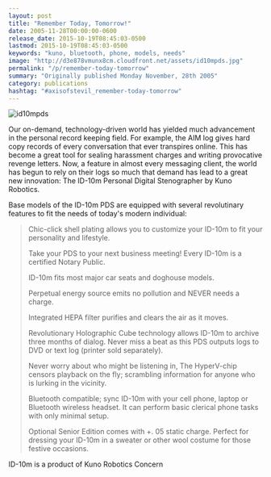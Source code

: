 ```yaml
---
layout: post
title: "Remember Today, Tomorrow!"
date: 2005-11-28T00:00:00-0600
release_date: 2015-10-19T08:45:03-0500
lastmod: 2015-10-19T08:45:03-0500
keywords: "kuno, bluetooth, phone, models, needs"
image: "http://d3e878vmunx8cm.cloudfront.net/assets/id10mpds.jpg"
permalink: "/p/remember-today-tomorrow"
summary: "Originally published Monday November, 28th 2005"
category: publications
hashtag: "#axisofstevil_remember-today-tomorrow"
---
```


[id_1]: http://d3e878vmunx8cm.cloudfront.net/assets/id10mpds.jpg "id10mpds"
![id10mpds][id_1]

Our on-demand, technology-driven world has yielded much advancement in the personal record keeping field. For example, the AIM log gives hard copy records of every conversation that ever transpires online. This has become a great tool for sealing harassment charges and writing provocative revenge letters. Now, a feature in almost every messaging client, the world has begun to rely on their logs so much that demand has lead to a great new innovation: The ID-10m Personal Digital Stenographer by Kuno Robotics.

Base models of the ID-10m PDS are equipped with several revolutinary features to fit the needs of today's modern individual:

> Chic-click shell plating allows you to customize your ID-10m to fit your personality and lifestyle.
> 
> Take your PDS to your next business meeting! Every ID-10m is a certified Notary Public.
> 
> ID-10m fits most major car seats and doghouse models.
> 
> Perpetual energy source emits no pollution and NEVER needs a charge.
> 
> Integrated HEPA filter purifies and clears the air as it moves.
> 
> Revolutionary Holographic Cube technology allows ID-10m to archive three months of dialog. Never miss a beat as this PDS outputs logs to DVD or text log (printer sold separately).
> 
> Never worry about who might be listening in, The HyperV-chip censors playback on the fly; scrambling information for anyone who is lurking in the vicinity.
> 
> Bluetooth compatible; sync ID-10m with your cell phone, laptop or Bluetooth wireless headset. It can perform basic clerical phone tasks with only minimal setup.
> 
> Optional Senior Edition comes with +. 05 static charge. Perfect for dressing your ID-10m in a sweater or other wool costume for those festive occasions.

ID-10m is a product of Kuno Robotics Concern
